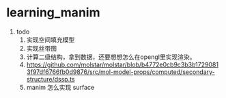 # learning_manim

1. todo
   1. 实现空间填充模型
   2. 实现丝带图
   3. 计算二级结构，拿到数据，还要想想怎么在opengl里实现渲染。
   4. https://github.com/molstar/molstar/blob/b4772e0cb9c3b3b17290813f97df6766fb0d9876/src/mol-model-props/computed/secondary-structure/dssp.ts
   5. manim 怎么实现 surface